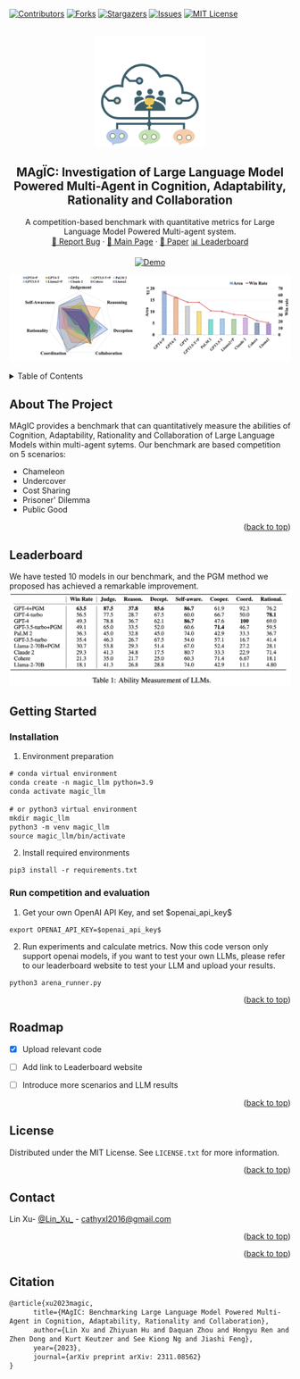 <!-- Improved compatibility of back to top link: See: https://github.com/othneildrew/Best-README-Template/pull/73 -->


<a name="readme-top"></a>



<!-- PROJECT SHIELDS -->
<!--
*** I'm using markdown "reference style" links for readability.
*** Reference links are enclosed in brackets [ ] instead of parentheses ( ).
*** See the bottom of this document for the declaration of the reference variables
*** for contributors-url, forks-url, etc. This is an optional, concise syntax you may use.
*** https://www.markdownguide.org/basic-syntax/#reference-style-links
-->
[![Contributors][contributors-shield]][contributors-url]
[![Forks][forks-shield]][forks-url]
[![Stargazers][stars-shield]][stars-url]
[![Issues][issues-shield]][issues-url]
[![MIT License][license-shield]][license-url]
<!-- [![LinkedIn][linkedin-shield]][linkedin-url] -->
<!-- :magic_wand: -->
<!-- $\ddot{a}$ 🪄-->

<br />
<div align="center">

<a href="https://github.com/othneildrew/Best-README-Template">
    <img src="imgs/logo.png" alt="Logo" width="200" height="200">
</a>
<h2 align="center">
MAg&IumlC: Investigation of Large Language Model Powered Multi-Agent in Cognition, Adaptability, Rationality and Collaboration</h2>

  <p align="center">
    A competition-based benchmark with quantitative metrics for Large Language Model Powered Multi-agent system.
    <br />
    <a href="https://github.com/cathyxl/MAgIC/issues">🐛 Report Bug</a>
    ·
    <a href="https://zhiyuanhubj.github.io/MAgIC/">📃 Main Page</a> ·
    <a href="https://arxiv.org/abs/2311.08562">📖 Paper</a>
    <a href="https://arxiv.org/abs/2311.08562"> 📊 Leaderboard</a>
  </p>
</div>
<!-- https://youtu.be/R5MCYf3mVKI -->
<!-- https://www.youtube.com/embed/iNqq75Uf57M -->
<!-- [![Alt text](https://img.youtube.com/vi/iNqq75Uf57M/0.jpg)](https://www.youtube.com/embed/iNqq75Uf57M) -->
<div align="center" width="800" height="1500" ><a href="https://www.youtube.com/embed/iNqq75Uf57M" title="MAgIC Demo"><img src="https://img.youtube.com/vi/iNqq75Uf57M/0.jpg" alt="Demo"   width="1300" height="600" /></a></div>

<!--[![Product Name Screen Shot][tease]]()-->

<!-- ## 📌Introducing MAgIC Benchmark🎉
1. Run our bench with 
2. We provide t -->

<!-- TABLE OF CONTENTS -->

[![Product Name Screen Shot][tease]]()
<details>
  <Summary>Table of Contents</Summary>
  <ol>
    <li>
      <a href="#about-the-project">About The Project</a>
    </li>
    <li>
      <a href="#getting-started">Getting Started</a>
      <ul>
        <li><a href="#prerequisites">Prerequisites</a></li>
        <li><a href="#installation">Installation</a></li>
      </ul>
    </li>
    <li><a href="#usage">Usage</a></li>
    <li><a href="#roadmap">Roadmap</a></li>
    <!-- <li><a href="#contributing">Contributing</a></li> -->
    <li><a href="#license">License</a></li>
    <li><a href="#contact">Contact</a></li>
    <!-- <li><a href="#acknowledgments">Acknowledgments</a></li> -->
  </ol>
</details>

<!-- ABOUT THE PROJECT -->
## About The Project


<!-- [![ghaha][pgm]]() -->

MAgIC provides a benchmark that can quantitatively measure the abilities of Cognition, Adaptability, Rationality and Collaboration of Large Language Models within multi-agent sytems. Our benchmark are based competition on 5 scenarios:
- Chameleon
- Undercover
- Cost Sharing
- Prisoner' Dilemma
- Public Good


<p align="right">(<a href="#readme-top">back to top</a>)</p>


## Leaderboard
We have tested 10 models in our benchmark, and the PGM method we proposed has achieved a remarkable improvement.
[![Product Name Screen Shot][leaderboard]]()
## Getting Started

### Installation
1. Environment preparation
```
# conda virtual environment
conda create -n magic_llm python=3.9
conda activate magic_llm
 
# or python3 virtual environment
mkdir magic_llm
python3 -m venv magic_llm
source magic_llm/bin/activate
```
2. Install required environments
```
pip3 install -r requirements.txt
```
### Run competition and evaluation
1. Get your own OpenAI API Key, and set \$openai_api_key\$
```
export OPENAI_API_KEY=$openai_api_key$
```
2. Run experiments and calculate metrics. Now this code verson only support openai models, if you want to test your own LLMs, please refer to our leaderboard website to test your LLM and upload your results.
```
python3 arena_runner.py
```


<p align="right">(<a href="#readme-top">back to top</a>)</p>




<!-- ROADMAP -->
## Roadmap

- [x] Upload relevant code
- [ ] Add link to Leaderboard website
- [ ] Introduce more scenarios and LLM results


<p align="right">(<a href="#readme-top">back to top</a>)</p>



<!-- LICENSE -->
## License

Distributed under the MIT License. See `LICENSE.txt` for more information.

<p align="right">(<a href="#readme-top">back to top</a>)</p>



<!-- CONTACT -->
## Contact

Lin Xu- [@Lin_Xu_](https://twitter.com/twitter_handle) - cathyxl2016@gmail.com


<p align="right">(<a href="#readme-top">back to top</a>)</p>


<p align="right">(<a href="#readme-top">back to top</a>)</p>

## Citation
```
@article{xu2023magic,
      title={MAgIC: Benchmarking Large Language Model Powered Multi-Agent in Cognition, Adaptability, Rationality and Collaboration}, 
      author={Lin Xu and Zhiyuan Hu and Daquan Zhou and Hongyu Ren and Zhen Dong and Kurt Keutzer and See Kiong Ng and Jiashi Feng},
      year={2023},
      journal={arXiv preprint arXiv: 2311.08562}
}
```


<!-- MARKDOWN LINKS & IMAGES -->
<!-- https://www.markdownguide.org/basic-syntax/#reference-style-links -->
[contributors-shield]: https://img.shields.io/github/contributors/cathyxl/MAgIC.svg?style=for-the-badge
[contributors-url]: https://github.com/cathyxl/MAgIC/graphs/contributors
[forks-shield]: https://img.shields.io/github/forks/cathyxl/MAgIC.svg?style=for-the-badge
[forks-url]: https://github.com/cathyxl/MAgIC/network/members
[stars-shield]: https://img.shields.io/github/stars/cathyxl/MAGIC.svg?style=for-the-badge
[stars-url]: https://github.com/cathyxl/MAgIC/stargazers
[issues-shield]: https://img.shields.io/github/issues/cathyxl/MAgIC.svg?style=for-the-badge
[issues-url]: https://github.com/cathyxl/MAgIC/issues
[license-shield]: https://img.shields.io/github/issues/cathyxl/MAgIC.svg?style=for-the-badge
[license-url]: https://github.com/cathyxl/MAgIC/blob/master/LICENSE.txt
[linkedin-shield]: https://img.shields.io/badge/-LinkedIn-black.svg?style=for-the-badge&logo=linkedin&colorB=555
[linkedin-url]: https://linkedin.com/in/linkedin_username
[tease]: imgs/tease_horizontal.jpg
[demo]: https://youtu.be/Vi0PlphNtSA
[pgm]: imgs/pgm.jpg
[logo]: imgs/logo.png
[leaderboard]: imgs/leaderboard.png
[Next.js]: https://img.shields.io/badge/next.js-000000?style=for-the-badge&logo=nextdotjs&logoColor=white
[Next-url]: https://nextjs.org/
[React.js]: https://img.shields.io/badge/React-20232A?style=for-the-badge&logo=react&logoColor=61DAFB
[React-url]: https://reactjs.org/
[Vue.js]: https://img.shields.io/badge/Vue.js-35495E?style=for-the-badge&logo=vuedotjs&logoColor=4FC08D
[Vue-url]: https://vuejs.org/
[Angular.io]: https://img.shields.io/badge/Angular-DD0031?style=for-the-badge&logo=angular&logoColor=white
[Angular-url]: https://angular.io/
[Svelte.dev]: https://img.shields.io/badge/Svelte-4A4A55?style=for-the-badge&logo=svelte&logoColor=FF3E00
[Svelte-url]: https://svelte.dev/
[Laravel.com]: https://img.shields.io/badge/Laravel-FF2D20?style=for-the-badge&logo=laravel&logoColor=white
[Laravel-url]: https://laravel.com
[Bootstrap.com]: https://img.shields.io/badge/Bootstrap-563D7C?style=for-the-badge&logo=bootstrap&logoColor=white
[Bootstrap-url]: https://getbootstrap.com
[JQuery.com]: https://img.shields.io/badge/jQuery-0769AD?style=for-the-badge&logo=jquery&logoColor=white
[JQuery-url]: https://jquery.com 
